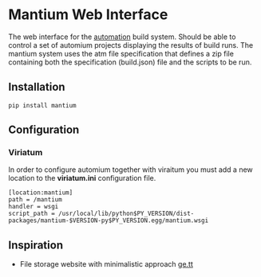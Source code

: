 # Mantium Web Interface

The web interface for the [automation](https://github.com/hivesolutions/automium) build system.
Should be able to control a set of automium projects displaying the results of build runs.
The mantium system uses the atm file specification that defines a zip file containing
both the specification (build.json) file and the scripts to be run.

## Installation

    pip install mantium

## Configuration

### Viriatum

In order to configure automium together with viraitum you must add a new location to
the **viriatum.ini** configuration file.

```
[location:mantium]
path = /mantium
handler = wsgi
script_path = /usr/local/lib/python$PY_VERSION/dist-packages/mantium-$VERSION-py$PY_VERSION.egg/mantium.wsgi
```

## Inspiration

* File storage website with minimalistic approach [ge.tt](http://ge.tt)
